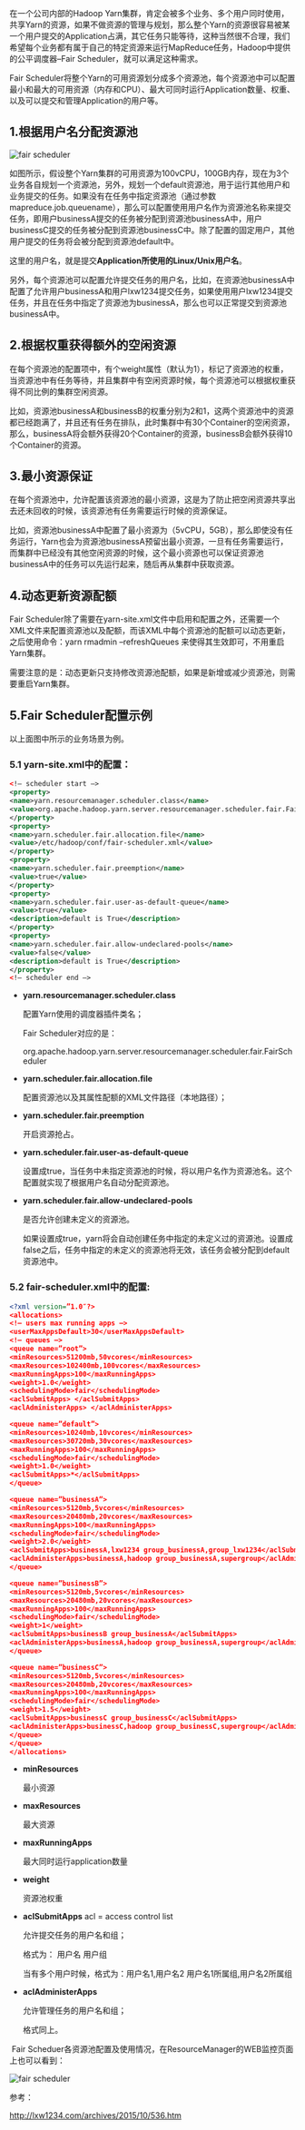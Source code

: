 在一个公司内部的Hadoop Yarn集群，肯定会被多个业务、多个用户同时使用，共享Yarn的资源，如果不做资源的管理与规划，那么整个Yarn的资源很容易被某一个用户提交的Application占满，其它任务只能等待，这种当然很不合理，我们希望每个业务都有属于自己的特定资源来运行MapReduce任务，Hadoop中提供的公平调度器–Fair Scheduler，就可以满足这种需求。

Fair Scheduler将整个Yarn的可用资源划分成多个资源池，每个资源池中可以配置最小和最大的可用资源（内存和CPU）、最大可同时运行Application数量、权重、以及可以提交和管理Application的用户等。

## 1.根据用户名分配资源池

![fair scheduler](https://tva1.sinaimg.cn/large/006tNbRwly1ga8xkbo7duj30p90astd5.jpg)

如图所示，假设整个Yarn集群的可用资源为100vCPU，100GB内存，现在为3个业务各自规划一个资源池，另外，规划一个default资源池，用于运行其他用户和业务提交的任务。如果没有在任务中指定资源池（通过参数mapreduce.job.queuename），那么可以配置使用用户名作为资源池名称来提交任务，即用户businessA提交的任务被分配到资源池businessA中，用户businessC提交的任务被分配到资源池businessC中。除了配置的固定用户，其他用户提交的任务将会被分配到资源池default中。

这里的用户名，就是提交**Application所使用的Linux/Unix用户名**。

另外，每个资源池可以配置允许提交任务的用户名，比如，在资源池businessA中配置了允许用户businessA和用户lxw1234提交任务，如果使用用户lxw1234提交任务，并且在任务中指定了资源池为businessA，那么也可以正常提交到资源池businessA中。

## 2.根据权重获得额外的空闲资源

在每个资源池的配置项中，有个weight属性（默认为1），标记了资源池的权重，当资源池中有任务等待，并且集群中有空闲资源时候，每个资源池可以根据权重获得不同比例的集群空闲资源。

比如，资源池businessA和businessB的权重分别为2和1，这两个资源池中的资源都已经跑满了，并且还有任务在排队，此时集群中有30个Container的空闲资源，那么，businessA将会额外获得20个Container的资源，businessB会额外获得10个Container的资源。

 

## 3.最小资源保证

在每个资源池中，允许配置该资源池的最小资源，这是为了防止把空闲资源共享出去还未回收的时候，该资源池有任务需要运行时候的资源保证。

比如，资源池businessA中配置了最小资源为（5vCPU，5GB），那么即使没有任务运行，Yarn也会为资源池businessA预留出最小资源，一旦有任务需要运行，而集群中已经没有其他空闲资源的时候，这个最小资源也可以保证资源池businessA中的任务可以先运行起来，随后再从集群中获取资源。

 

## 4.动态更新资源配额

Fair Scheduler除了需要在yarn-site.xml文件中启用和配置之外，还需要一个XML文件来配置资源池以及配额，而该XML中每个资源池的配额可以动态更新，之后使用命令：yarn rmadmin –refreshQueues 来使得其生效即可，不用重启Yarn集群。

需要注意的是：动态更新只支持修改资源池配额，如果是新增或减少资源池，则需要重启Yarn集群。



## 5.Fair Scheduler配置示例

以上面图中所示的业务场景为例。

### 5.1 yarn-site.xml中的配置：

```xml
<!– scheduler start –>
<property>
<name>yarn.resourcemanager.scheduler.class</name>
<value>org.apache.hadoop.yarn.server.resourcemanager.scheduler.fair.FairScheduler</value>
</property>
<property>
<name>yarn.scheduler.fair.allocation.file</name>
<value>/etc/hadoop/conf/fair-scheduler.xml</value>
</property>
<property>
<name>yarn.scheduler.fair.preemption</name>
<value>true</value>
</property>
<property>
<name>yarn.scheduler.fair.user-as-default-queue</name>
<value>true</value>
<description>default is True</description>
</property>
<property>
<name>yarn.scheduler.fair.allow-undeclared-pools</name>
<value>false</value>
<description>default is True</description>
</property>
<!– scheduler end –>
```

- **yarn.resourcemanager.scheduler.class**

  配置Yarn使用的调度器插件类名；

  Fair Scheduler对应的是：

  org.apache.hadoop.yarn.server.resourcemanager.scheduler.fair.FairScheduler

- **yarn.scheduler.fair.allocation.file**

  配置资源池以及其属性配额的XML文件路径（本地路径）；

- **yarn.scheduler.fair.preemption**

  开启资源抢占。

- **yarn.scheduler.fair.user-as-default-queue**

  设置成true，当任务中未指定资源池的时候，将以用户名作为资源池名。这个配置就实现了根据用户名自动分配资源池。

- **yarn.scheduler.fair.allow-undeclared-pools**

  是否允许创建未定义的资源池。

  如果设置成true，yarn将会自动创建任务中指定的未定义过的资源池。设置成false之后，任务中指定的未定义的资源池将无效，该任务会被分配到default资源池中。

 

### 5.2 fair-scheduler.xml中的配置:

```xml
<?xml version=”1.0″?>
<allocations>
<!– users max running apps –>
<userMaxAppsDefault>30</userMaxAppsDefault>
<!– queues –>
<queue name=”root”>
<minResources>51200mb,50vcores</minResources>
<maxResources>102400mb,100vcores</maxResources>
<maxRunningApps>100</maxRunningApps>
<weight>1.0</weight>
<schedulingMode>fair</schedulingMode>
<aclSubmitApps> </aclSubmitApps>
<aclAdministerApps> </aclAdministerApps>

<queue name=”default”>
<minResources>10240mb,10vcores</minResources>
<maxResources>30720mb,30vcores</maxResources>
<maxRunningApps>100</maxRunningApps>
<schedulingMode>fair</schedulingMode>
<weight>1.0</weight>
<aclSubmitApps>*</aclSubmitApps>
</queue>

<queue name=”businessA”>
<minResources>5120mb,5vcores</minResources>
<maxResources>20480mb,20vcores</maxResources>
<maxRunningApps>100</maxRunningApps>
<schedulingMode>fair</schedulingMode>
<weight>2.0</weight>
<aclSubmitApps>businessA,lxw1234 group_businessA,group_lxw1234</aclSubmitApps>
<aclAdministerApps>businessA,hadoop group_businessA,supergroup</aclAdministerApps>
</queue>

<queue name=”businessB”>
<minResources>5120mb,5vcores</minResources>
<maxResources>20480mb,20vcores</maxResources>
<maxRunningApps>100</maxRunningApps>
<schedulingMode>fair</schedulingMode>
<weight>1</weight>
<aclSubmitApps>businessB group_businessA</aclSubmitApps>
<aclAdministerApps>businessA,hadoop group_businessA,supergroup</aclAdministerApps>
</queue>

<queue name=”businessC”>
<minResources>5120mb,5vcores</minResources>
<maxResources>20480mb,20vcores</maxResources>
<maxRunningApps>100</maxRunningApps>
<schedulingMode>fair</schedulingMode>
<weight>1.5</weight>
<aclSubmitApps>businessC group_businessC</aclSubmitApps>
<aclAdministerApps>businessC,hadoop group_businessC,supergroup</aclAdministerApps>
</queue>
</queue>
</allocations>
```

- **minResources**

  最小资源

- **maxResources**

  最大资源

- **maxRunningApps**

  最大同时运行application数量

- **weight**

  资源池权重

- **aclSubmitApps**  acl = access control list

  允许提交任务的用户名和组；

  格式为： 用户名 用户组

  当有多个用户时候，格式为：用户名1,用户名2 用户名1所属组,用户名2所属组

- **aclAdministerApps**

  允许管理任务的用户名和组；

  格式同上。

​    Fair Scheduer各资源池配置及使用情况，在ResourceManager的WEB监控页面上也可以看到：

![fair scheduler](https://tva1.sinaimg.cn/large/006tNbRwly1ga8xkez73qj30xj0de11n.jpg)



参考： 

http://lxw1234.com/archives/2015/10/536.htm

